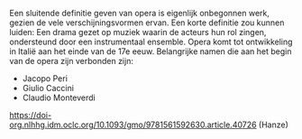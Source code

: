 Een sluitende definitie geven van opera is eigenlijk onbegonnen werk, gezien de vele verschijningsvormen ervan.
Een korte definitie zou kunnen luiden: Een drama gezet op muziek waarin de acteurs hun rol zingen, ondersteund door een instrumentaal ensemble.
Opera komt tot ontwikkeling in Italië aan het einde van de 17e eeuw.
Belangrijke namen die aan het begin van de opera zijn verbonden zijn:
- Jacopo Peri
- Giulio Caccini
- Claudio Monteverdi


https://doi-org.nlhhg.idm.oclc.org/10.1093/gmo/9781561592630.article.40726 (Hanze)

